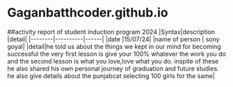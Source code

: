 # Gaganbatthcoder.github.io
##activity report of student induction program 2024
|Syntax|description |detail|
|--------|----------|------|
|date |15/07/24|
|name of person | sony goyal|
|detail|he told us about the things we kept in our mind for becoming successful the very first lesson is give your 100% whatever the work you do and the second lesson is what you love,love what you do. inspite of these he also shared his own personal journey of graduation and future studies. he also give details about the punjabcat selecting 100 girls for the same|

